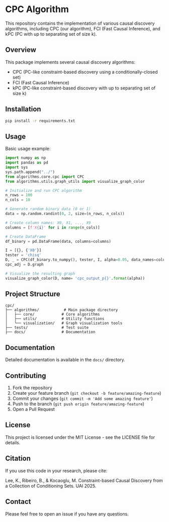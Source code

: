 # CPC Algorithm

This repository contains the implementation of various causal discovery algorithms, including CPC (our algorithm), FCI (Fast Causal Inference), and kPC (PC with up to separating set of size k).

## Overview

This package implements several causal discovery algorithms:
- CPC (PC-like constraint-based discovery using a conditionally-closed set)
- FCI (Fast Causal Inference)
- kPC (PC-like constraint-based discovery with up to separating set of size k)

## Installation

```bash
pip install -r requirements.txt
```

## Usage

Basic usage example:

```python
import numpy as np
import pandas as pd
import sys
sys.path.append("../")
from algorithms.core.cpc import CPC
from algorithms.utils.graph_utils import visualize_graph_color

# Initialize and run CPC algorithm
n_rows = 100
n_cols = 10

# Generate random binary data (0 or 1)
data = np.random.randint(0, 2, size=(n_rows, n_cols))

# Create column names: X0, X1, ..., X9
columns = [f'X{i}' for i in range(n_cols)]

# Create DataFrame
df_binary = pd.DataFrame(data, columns=columns)

I = [{}, {'X0'}]
tester = 'chisq'
D, _ = CPC(df_binary.to_numpy(), tester, I, alpha=0.05, data_names=columns)
cpc_adj = D.graph

# Visualize the resulting graph
visualize_graph_color(D, name= 'cpc_output_p{}'.format(alpha)) 
```

## Project Structure

```
cpc/
├── algorithms/           # Main package directory
│   ├── core/            # Core algorithms
│   ├── utils/           # Utility functions
│   └── visualization/   # Graph visualization tools
├── tests/               # Test suite
├── docs/                # Documentation
```

## Documentation

Detailed documentation is available in the `docs/` directory.

## Contributing

1. Fork the repository
2. Create your feature branch (`git checkout -b feature/amazing-feature`)
3. Commit your changes (`git commit -m 'Add some amazing feature'`)
4. Push to the branch (`git push origin feature/amazing-feature`)
5. Open a Pull Request

## License

This project is licensed under the MIT License - see the LICENSE file for details.

## Citation

If you use this code in your research, please cite:

Lee, K., Ribeiro, B., & Kocaoglu, M. Constraint-based Causal Discovery from a Collection of Conditioning Sets.  UAI 2025.

## Contact

Please feel free to open an issue if you have any questions.